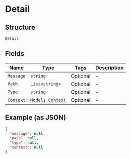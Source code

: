 
# Detail

## Structure

`Detail`

## Fields

| Name | Type | Tags | Description |
|  --- | --- | --- | --- |
| `Message` | `string` | Optional | - |
| `Path` | `List<string>` | Optional | - |
| `Type` | `string` | Optional | - |
| `Context` | [`Models.Context`](../../doc/models/context.md) | Optional | - |

## Example (as JSON)

```json
{
  "message": null,
  "path": null,
  "type": null,
  "context": null
}
```

